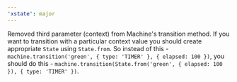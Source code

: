```yaml
---
'xstate': major
---
```


Removed third parameter (context) from Machine's transition method. If you want to transition with a particular context value you should create appropriate `State` using `State.from`. So instead of this - `machine.transition('green', { type: 'TIMER' }, { elapsed: 100 })`, you should do this - `machine.transition(State.from('green', { elapsed: 100 }), { type: 'TIMER' })`.
